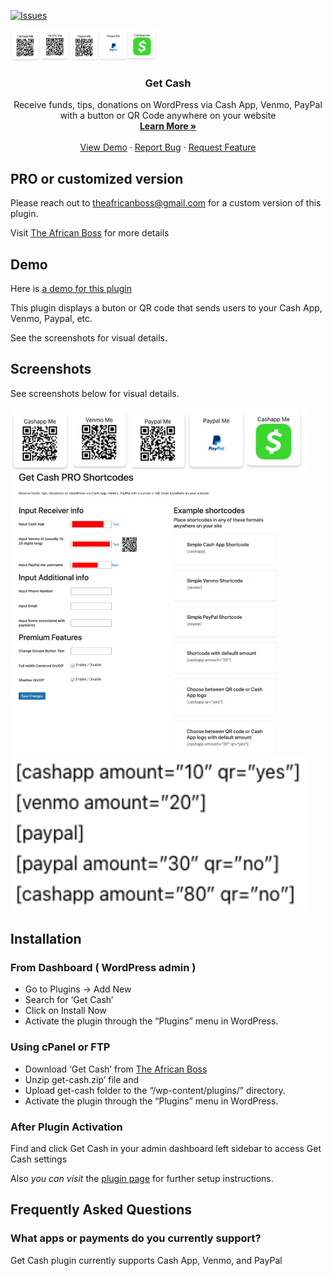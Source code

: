 <p align="center">

[![Issues](https://img.shields.io/github/issues/theafricanboss/get-cash.svg?style=for-the-badge&logo=appveyor)](https://github.com/theafricanboss/get-cash/issues)

  <a href="https://theafricanboss.com/get-cash">
    <img src="images/get-cash-buttons-qr-codes.jpg" alt="Get Cash Logo" height="50" width="auto">
  </a>

  <h3 align="center">Get Cash</h3>

  <p align="center">
    Receive funds, tips, donations on WordPress via Cash App, Venmo, PayPal with a button or QR Code anywhere on your website
    <br />
    <a href="https://theafricanboss.com/get-cash"><strong>Learn More »</strong></a>
    <br />
    <br />
    <a href="https://theafricanboss.com/get-cash">View Demo</a>
    ·
    <a href="https://github.com/theafricanboss/get-cash/issues">Report Bug</a>
    ·
    <a href="https://github.com/theafricanboss/get-cash/issues">Request Feature</a>
  </p>
</p>

## PRO or customized version

Please reach out to theafricanboss@gmail.com for a custom version of this plugin.

Visit [The African Boss](https://theafricanboss.com/get-cash) for more details

## Demo

Here is [a demo for this plugin](https://theafricanboss.com/get-cash) 

This plugin displays a buton or QR code that sends users to your Cash App, Venmo, Paypal, etc.

See the screenshots for visual details.

## Screenshots

See screenshots below for visual details.

<img src="images/get-cash-buttons-qr-codes.jpg" alt="Get Cash Logo" height="100" width="auto">
<img src="images/get-cash-settings.jpg" alt="Get Cash Settings" height="450" width="auto">
<img src="images/get-cash-shortcodes.jpg" alt="Get Cash Shortcodes" height="250" width="auto">

## Installation

### From Dashboard ( WordPress admin )

- Go to Plugins -> Add New
- Search for ‘Get Cash’
- Click on Install Now
- Activate the plugin through the “Plugins” menu in WordPress.

### Using cPanel or FTP

- Download ‘Get Cash’ from [The African Boss](https://theafricanboss.com/get-cash)
- Unzip get-cash.zip’ file and
- Upload get-cash folder to the “/wp-content/plugins/” directory.
- Activate the plugin through the “Plugins” menu in WordPress.

### After Plugin Activation

Find and click Get Cash in your admin dashboard left sidebar to access Get Cash settings

Also _you can visit_ the [plugin page](https://theafricanboss.com/get-cash) for further setup instructions.

## Frequently Asked Questions

### What apps or payments do you currently support?

Get Cash plugin currently supports Cash App, Venmo, and PayPal